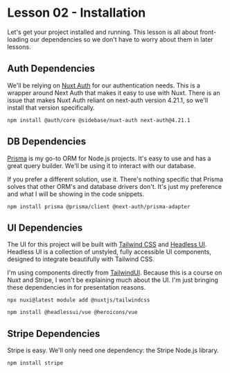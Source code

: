 # Lesson 02 - Installation

Let's get your project installed and running. This lesson is all about front-loading our dependencies so we don't have to worry about them in later lessons.

## Auth Dependencies

We'll be relying on [Nuxt Auth](https://auth.sidebase.io) for our authentication needs. This is a wrapper around Next Auth that makes it easy to use with Nuxt. There is an issue that makes Nuxt Auth reliant on next-auth version 4.21.1, so we'll install that version specifically.

`npm install @auth/core @sidebase/nuxt-auth next-auth@4.21.1`

## DB Dependencies

[Prisma](https://www.prisma.io) is my go-to ORM for Node.js projects. It's easy to use and has a great query builder. We'll be using it to interact with our database. 

If you prefer a different solution, use it. There's nothing specific that Prisma solves that other ORM's and database drivers don't. It's just my preference and what I will be showing in the code snippets.

`npm install prisma @prisma/client @next-auth/prisma-adapter`

## UI Dependencies

The UI for this project will be built with [Tailwind CSS](https://tailwindcss.com) and [Headless UI](https://headlessui.com). Headless UI is a collection of unstyled, fully accessible UI components, designed to integrate beautifully with Tailwind CSS.

I'm using components directly from [TailwindUI](http://tailwindui.com). Because this is a course on Nuxt and Stripe, I won't be explaining much about the UI. I'm just bringing these dependencies in for presentation reasons.

`npx nuxi@latest module add @nuxtjs/tailwindcss`

`npm install @headlessui/vue @heroicons/vue`

## Stripe Dependencies

Stripe is easy. We'll only need one dependency: the Stripe Node.js library.

`npm install stripe`